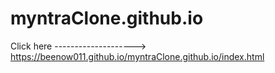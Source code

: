 # myntraClone.github.io
Click here --------------------> https://beenow011.github.io/myntraClone.github.io/index.html
